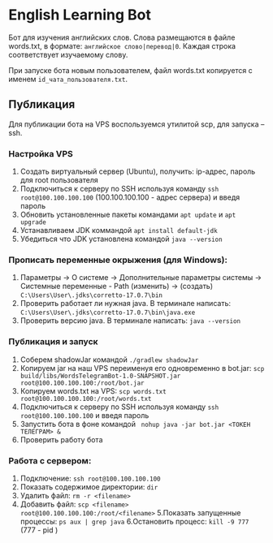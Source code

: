 # English Learning Bot

Бот для изучения английских слов.
Слова размещаются в файле words.txt, в формате: `английское слово|перевод|0`.
Каждая строка соответствует изучаемому слову.

При запуске бота новым пользователем, файл words.txt копируется с именем `id_чата_пользователя.txt`.

## Публикация

Для публикации бота на VPS воспользуемся утилитой scp, для запуска – ssh.

### Настройка VPS

1. Создать виртуальный сервер (Ubuntu), получить: ip-адрес, пароль для root пользователя
2. Подключиться к серверу по SSH используя команду `ssh root@100.100.100.100` (100.100.100.100 - адрес сервера) и введя пароль
3. Обновить установленные пакеты командами `apt update` и `apt upgrade`
4. Устанавливаем JDK коммандой `apt install default-jdk`
5. Убедиться что JDK установлена командой `java --version`

### Прописать переменные окрыжения (для Windows):
1. Параметры -> О системе -> Дополнительные параметры системы -> Системные переменные - Path (изменить) -> (создать) `C:\Users\User\.jdks\corretto-17.0.7\bin`
2. Проверить работает ли нужная java. В терминале написать: `C:\Users\User\.jdks\corretto-17.0.7\bin\java.exe`
3. Проверить версию java. В терминале написать: `java --version`

### Публикация и запуск

1. Соберем shadowJar командой `./gradlew shadowJar `
2. Копируем jar на наш VPS переименуя его одновременно в bot.jar: `scp build/libs/WordsTelegramBot-1.0-SNAPSHOT.jar root@100.100.100.100:/root/bot.jar`
3. Копируем words.txt на VPS: `scp words.txt root@100.100.100.100:/root/words.txt`
4. Подключиться к серверу по SSH используя команду `ssh root@100.100.100.100` и введя пароль
5. Запустить бота в фоне командой ` nohup java -jar bot.jar <ТОКЕН ТЕЛЕГРАМ> &`
6. Проверить работу бота

### Работа с сервером:

1. Подключение: `ssh root@100.100.100.100`
2. Показать содержимое директории: `dir`
3. Удалить файл: `rm -r <filename>`
4. Добавить файл: `scp <filename> root@100.100.100.100:/root/<filename>`
5.Показать запущенные процессы: `ps aux | grep java`
6.Остановить процесс: `kill -9 777` (777 - pid )
